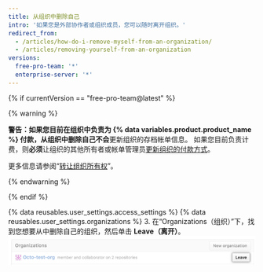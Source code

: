 ```yaml
---
title: 从组织中删除自己
intro: '如果您是外部协作者或组织成员，您可以随时离开组织。'
redirect_from:
  - /articles/how-do-i-remove-myself-from-an-organization/
  - /articles/removing-yourself-from-an-organization
versions:
  free-pro-team: '*'
  enterprise-server: '*'
---
```


{% if currentVersion == "free-pro-team@latest" %}

{% warning %}

**警告：**如果您目前在组织中负责为 {% data variables.product.product_name %} 付款，从组织中删除自己**不会**更新组织的存档帐单信息。 如果您目前负责计费，则**必须**让组织的其他所有者或帐单管理员[更新组织的付款方式](/articles/adding-or-editing-a-payment-method)。

更多信息请参阅“[转让组织所有权](/articles/transferring-organization-ownership)”。

{% endwarning %}

{% endif %}

{% data reusables.user_settings.access_settings %}
{% data reusables.user_settings.organizations %}
3. 在“Organizations（组织）”下，找到您想要从中删除自己的组织，然后单击 **Leave（离开）**。 ![显示角色的离开组织按钮](/assets/images/help/organizations/context-leave-organization-with-roles-shown.png)
